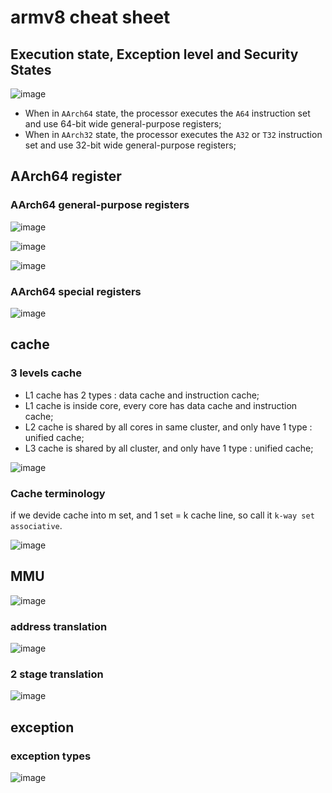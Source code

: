 # armv8 cheat sheet

## Execution state, Exception level and Security States

![image](https://user-images.githubusercontent.com/10084724/202102813-68651cab-0ce8-4d9c-919c-bb048b871dcd.png)

- When in `AArch64` state, the processor executes the `A64` instruction set and use 64-bit wide general-purpose registers;
- When in `AArch32` state, the processor executes the `A32` or `T32` instruction set and use 32-bit wide general-purpose registers;

## AArch64 register

### AArch64 general-purpose registers

![image](https://user-images.githubusercontent.com/10084724/202106102-31153931-ba3a-4bb8-93d0-19e58fefa19c.png)

![image](https://user-images.githubusercontent.com/10084724/202125695-ae6840b3-dff6-4e6b-a88c-5f9e44e8b6fd.png)

![image](https://user-images.githubusercontent.com/10084724/202126401-2db7bc26-cd42-4827-8b4d-c3557798092b.png)

### AArch64 special registers

![image](https://user-images.githubusercontent.com/10084724/202105028-b2a77e2c-0344-42a4-b341-514334360c40.png)

## cache

### 3 levels cache

- L1 cache has 2 types : data cache and instruction cache;
- L1 cache is inside core, every core has data cache and instruction cache;
- L2 cache is shared by all cores in same cluster, and only have 1 type : unified cache;
- L3 cache is shared by all cluster, and only have 1 type : unified cache;

![image](https://user-images.githubusercontent.com/10084724/202107354-708bd0ba-40e4-468d-ad3e-54bdeca43806.png)

###  Cache terminology

if we devide cache into m set, and 1 set = k cache line, so call it `k-way set associative`.

![image](https://user-images.githubusercontent.com/10084724/202107485-df0ed001-2154-4540-80d5-f48502390630.png)

## MMU

![image](https://user-images.githubusercontent.com/10084724/202107825-180afef8-7246-4101-aaa4-7822903487ce.png)

### address translation

![image](https://user-images.githubusercontent.com/10084724/202108168-b07aaefe-b49b-42bf-b00d-baaf7c726623.png)

### 2 stage translation

![image](https://user-images.githubusercontent.com/10084724/202108758-dbfd071e-3625-4f00-b157-b4aca3b01219.png)

## exception

### exception types

![image](https://user-images.githubusercontent.com/10084724/202137939-9015e502-84c9-42ea-bd55-92df8b51ee64.png)


